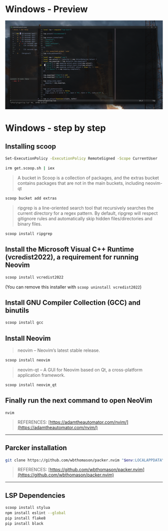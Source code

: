 # Windows - Preview
![screenshot sample](./../../.assets/sample.png)

# Windows - step by step

## Installing scoop
```bash
Set-ExecutionPolicy -ExecutionPolicy RemoteSigned -Scope CurrentUser
```
```bash
irm get.scoop.sh | iex
```
> A bucket in Scoop is a collection of packages, and the extras bucket contains packages that are not in the main buckets, including neovim-qt
```bash
scoop bucket add extras
```
> ripgrep is a line-oriented search tool that recursively searches the current directory for a regex pattern. By default, ripgrep will respect gitignore rules and automatically skip hidden files/directories and binary files.
```bash
scoop install ripgrep
```

## Install the Microsoft Visual C++ Runtime (vcredist2022), a requirement for running Neovim
```bash
scoop install vcredist2022
```
(You can remove this installer with `scoop uninstall vcredist2022`)

## Install GNU Compiler Collection (GCC) and binutils
```bash
scoop install gcc
```

## Install Neovim
> neovim – Neovim’s latest stable release.
```bash
scoop install neovim
```
> neovim-qt – A GUI for Neovim based on Qt, a cross-platform application framework.
```bash
scoop install neovim_qt
```

## Finally run the next command to open NeoVim
```bahs
nvim
```

> REFERENCES: [https://adamtheautomator.com/nvim/](https://adamtheautomator.com/nvim/)
---------------------------------------------------

## Parcker installation
```bash
git clone https://github.com/wbthomason/packer.nvim "$env:LOCALAPPDATA\nvim-data\site\pack\packer\start\packer.nvim"
```

> REFERENCES: [https://github.com/wbthomason/packer.nvim](https://github.com/wbthomason/packer.nvim)
---------------------------------------------------

## LSP Dependencies

```bash
scoop install stylua
npm install eslint --global
pip install flake8
pip install black
```
